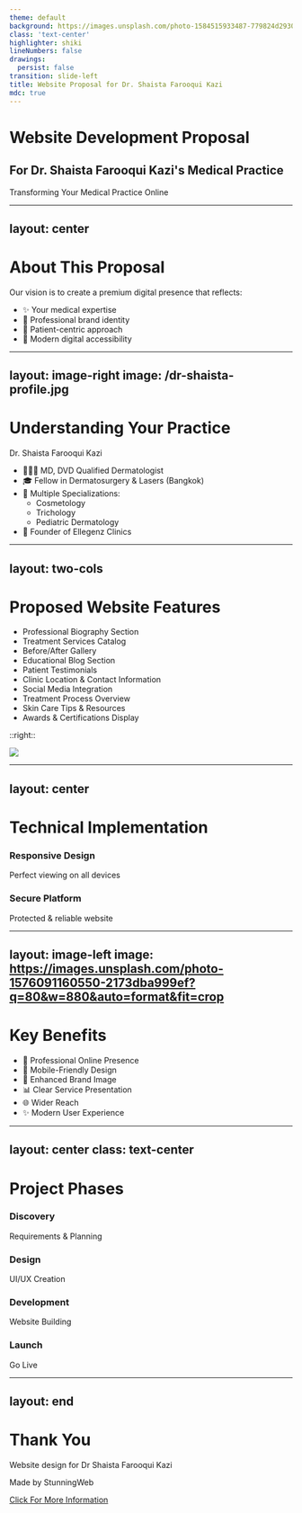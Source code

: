 ```yaml
---
theme: default
background: https://images.unsplash.com/photo-1584515933487-779824d29309?q=80&w=1920&auto=format&fit=crop
class: 'text-center'
highlighter: shiki
lineNumbers: false
drawings:
  persist: false
transition: slide-left
title: Website Proposal for Dr. Shaista Farooqui Kazi
mdc: true
---
```


# Website Development Proposal
## For Dr. Shaista Farooqui Kazi's Medical Practice

<div class="pt-12">
  <span @click="$slidev.nav.next" class="px-2 py-1 rounded cursor-pointer" hover="bg-white bg-opacity-10">
    Transforming Your Medical Practice Online <carbon:arrow-right class="inline"/>
  </span>
</div>

---
layout: center
---

# About This Proposal

Our vision is to create a premium digital presence that reflects:
- ✨ Your medical expertise
- 🎯 Professional brand identity
- 🤝 Patient-centric approach
- 📱 Modern digital accessibility

---
layout: image-right
image: /dr-shaista-profile.jpg
---

# Understanding Your Practice

Dr. Shaista Farooqui Kazi
- 👩🏻‍⚕️ MD, DVD Qualified Dermatologist
- 🎓 Fellow in Dermatosurgery & Lasers (Bangkok)
- 💫 Multiple Specializations:
  - Cosmetology
  - Trichology
  - Pediatric Dermatology
- 🏥 Founder of Ellegenz Clinics

---
layout: two-cols
---

# Proposed Website Features

- Professional Biography Section
- Treatment Services Catalog
- Before/After Gallery
- Educational Blog Section
- Patient Testimonials
- Clinic Location & Contact Information
- Social Media Integration
- Treatment Process Overview
- Skin Care Tips & Resources
- Awards & Certifications Display

::right::

<div class="pl-4 pt-12">
  <img src="https://images.unsplash.com/photo-1612776572997-76cc42e058c3?q=80&w=600&auto=format&fit=crop" class="rounded-lg shadow-xl" />
</div>

---
layout: center
---

# Technical Implementation

<div class="grid grid-cols-2 gap-4 mt-8">
  <div class="text-center p-4">
    <carbon:application-web class="text-5xl mx-auto" />
    <h3>Responsive Design</h3>
    <p class="text-sm">Perfect viewing on all devices</p>
  </div>
  <div class="text-center p-4">
    <carbon:security class="text-5xl mx-auto" />
    <h3>Secure Platform</h3>
    <p class="text-sm">Protected & reliable website</p>
  </div>
</div>

---
layout: image-left
image: https://images.unsplash.com/photo-1576091160550-2173dba999ef?q=80&w=880&auto=format&fit=crop
---

# Key Benefits

- 🎯 Professional Online Presence
- 📱 Mobile-Friendly Design
- 💫 Enhanced Brand Image
- 📊 Clear Service Presentation
- 🌐 Wider Reach
- ✨ Modern User Experience

---
layout: center
class: text-center
---

# Project Phases

<div class="grid grid-cols-4 gap-4 mt-8">
  <div>
    <h3>Discovery</h3>
    <p class="text-sm">Requirements & Planning</p>
  </div>
  <div>
    <h3>Design</h3>
    <p class="text-sm">UI/UX Creation</p>
  </div>
  <div>
    <h3>Development</h3>
    <p class="text-sm">Website Building</p>
  </div>
  <div>
    <h3>Launch</h3>
    <p class="text-sm">Go Live</p>
  </div>
</div>

---
layout: end
---

# Thank You

Website design for Dr Shaista Farooqui Kazi

Made by StunningWeb

[Click For More Information](https://wa.me/919716969546)
